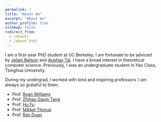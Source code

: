 ```yaml
---
permalink: /
title: "About me"
excerpt: "About me"
author_profile: true
sitemap: false
redirect_from: 
  - /about/
  - /about.html
---
```


I am a first-year PhD student at UC Berkeley. I am fortunate to be adviced by [Jelani Nelson](https://people.eecs.berkeley.edu/~minilek/) and [Avishay Tal](https://www.avishaytal.org/). I have a broad interest in theoretical computer science. Previously, I was an undergraduate student in Yao Class, Tsinghua University.

During my undergrad, I worked with kind and inspiring professors. I am always so grateful to them. 

+ Prof. [Ryan Williams](https://people.csail.mit.edu/rrw/)
+ Prof. [Zhihao Gavin Tang](https://itcs.sufe.edu.cn/54/23/c10495a152611/page.htm)
+ Prof. [Hu Fu](https://www.fuhuthu.com/)
+ Prof. [Mikkel Thorup](http://hjemmesider.diku.dk/~mthorup/)
+ Prof. [Ran Duan](https://iiis.tsinghua.edu.cn/en/duanr/) 
